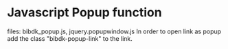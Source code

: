 
Javascript Popup function
=========================
files: bibdk_popup.js, jquery.popupwindow.js
In order to open link as popup add the class "bibdk-popup-link" to the link.
